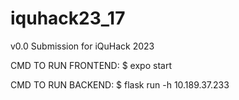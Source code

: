 # iquhack23_17
v0.0 Submission for iQuHack 2023

CMD TO RUN FRONTEND:
$ expo start

CMD TO RUN BACKEND:
$ flask run -h 10.189.37.233